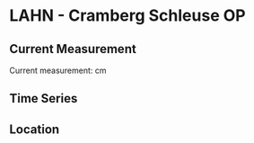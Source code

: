 # LAHN - Cramberg Schleuse OP

## Current Measurement

Current measurement: <Value topic="rivers/pegel-online/LAHN/Cramberg Schleuse OP/measurementValue"/> cm

## Time Series

<TimeSeries topic="rivers/pegel-online/LAHN/Cramberg Schleuse OP/measurementValue" period="week" />

## Location

<WorldMap>
  <Marker lat="50.34265462281455" lon="7.955810844130273" labelTopic="rivers/pegel-online/LAHN/Cramberg Schleuse OP" />
</WorldMap>
